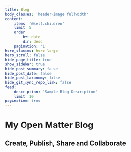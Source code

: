 ```yaml
---
title: Blog
body_classes: 'header-image fullwidth'
content:
    items: '@self.children'
    limit: 5
    order:
        by: date
        dir: desc
    pagination: '1'
hero_classes: hero-large
hero_scroll: false
hide_page_title: true
show_sidebar: true
hide_post_summary: false
hide_post_date: false
hide_post_taxonomy: false
hide_git_sync_repo_link: false
feed:
    description: 'Sample Blog Description'
    limit: 10
pagination: true
---
```


# My **Open Matter** Blog
## Create, Publish, Share and Collaborate
